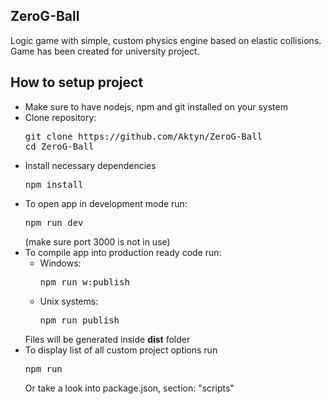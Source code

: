 <h2>ZeroG-Ball</h2>
Logic game with simple, custom physics engine based on elastic collisions.
Game has been created for university project.

<h2>How to setup project</h2>
<ul>
	<li>Make sure to have nodejs, npm and git installed on your system</li>
	<li>
		Clone repository:
		<pre>git clone https://github.com/Aktyn/ZeroG-Ball<br />cd ZeroG-Ball</pre>
	</li>
	<li>
		Install necessary dependencies
		<pre>npm install</pre>
	</li>
	<li>
		To open app in development mode run: <pre>npm run dev</pre> (make sure port 3000 is not in use)
	</li>
	<li>
		To compile app into production ready code run:
		<ul>
			<li>Windows:<pre>npm run w:publish</pre></li>
			<li>Unix systems:<pre>npm run publish</pre></li>
		</ul>
		Files will be generated inside <b>dist</b> folder
	</li>
	<li>
		To display list of all custom project options run <pre>npm run</pre>
		Or take a look into package.json, section: "scripts" 
	</li>
</ul>